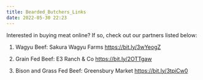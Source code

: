 ```yaml
---
title: Bearded_Butchers_Links
date: 2022-05-30 22:23
---
```

Interested in buying meat online? If so, check out our partners listed below:

1) Wagyu Beef: Sakura Wagyu Farms https://bit.ly/3wYeogZ

2) Grain Fed Beef: E3 Ranch & Co https://bit.ly/2OTTgaw

3) Bison and Grass Fed Beef: Greensbury Market https://bit.ly/3tpiCw0


